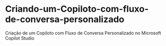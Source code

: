# Criando-um-Copiloto-com-fluxo-de-conversa-personalizado
Criação de um Copiloto com Fluxo de Conversa Personalizado no Microsoft Copilot Studio
